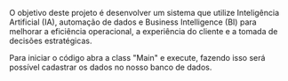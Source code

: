 O objetivo deste projeto é desenvolver um sistema que utilize Inteligência Artificial (IA), automação de dados e Business Intelligence (BI) para melhorar a eficiência operacional, a experiência do cliente e a tomada de decisões estratégicas.

Para iniciar o código abra a class "Main" e execute, fazendo isso será possível cadastrar os dados no nosso banco de dados.